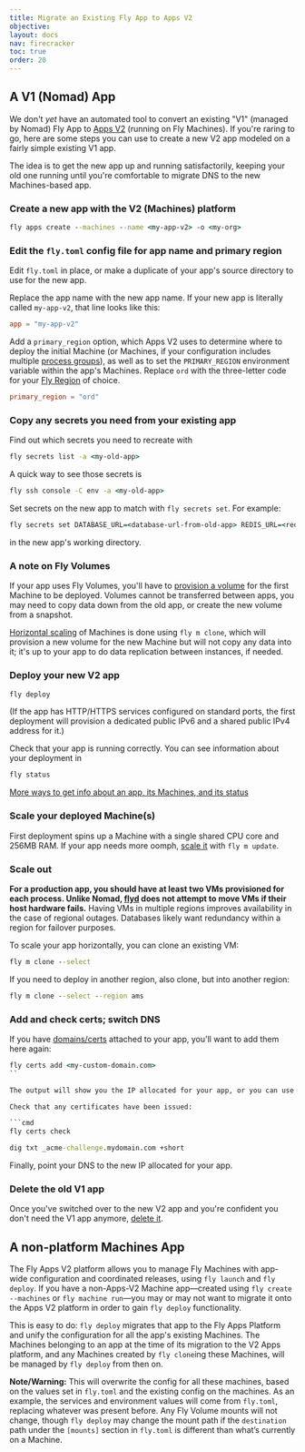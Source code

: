 ```yaml
---
title: Migrate an Existing Fly App to Apps V2
objective: 
layout: docs
nav: firecracker
toc: true
order: 20
---
```


## A V1 (Nomad) App

We don't _yet_ have an automated tool to convert an existing "V1" (managed by Nomad) Fly App to [Apps V2](/docs/reference/apps/) (running on Fly Machines). If you're raring to go, here are some steps you can use to create a new V2 app modeled on a fairly simple existing V1 app. 

The idea is to get the new app up and running satisfactorily, keeping your old one running until you're comfortable to migrate DNS to the new Machines-based app.


### Create a new app with the V2 (Machines) platform

```cmd
fly apps create --machines --name <my-app-v2> -o <my-org>
```

### Edit the `fly.toml` config file for app name and primary region

Edit `fly.toml` in place, or make a duplicate of your app's source directory to use for the new app.

Replace the app name with the new app name. If your new app is literally called `my-app-v2`, that line looks like this:

```toml
app = "my-app-v2"
```

Add a `primary_region` option, which Apps V2 uses to determine where to deploy the initial Machine (or Machines, if your configuration includes multiple [process groups](/docs/apps/processes/)), as well as to set the `PRIMARY_REGION` environment variable within the app's Machines. Replace `ord` with the three-letter code for your [Fly Region](/docs/reference/regions/) of choice.

```toml
primary_region = "ord"
```

### ​Copy any secrets you need from your existing app

Find out which secrets you need to recreate with 

```cmd
fly secrets list -a <my-old-app>
```

A quick way to see those secrets is 

```cmd
fly ssh console -C env -a <my-old-app>
```

Set secrets on the new app to match with `fly secrets set`. For example: 

```cmd
fly secrets set DATABASE_URL=<database-url-from-old-app> REDIS_URL=<redis-url-from-old-app>
``` 

in the new app's working directory.

### A note on Fly Volumes

If your app uses Fly Volumes, you'll have to [provision a volume](/docs/apps/volume-storage) for the first Machine to be deployed. Volumes cannot be transferred between apps, you may need to copy data down from the old app, or create the new volume from a snapshot.

[Horizontal scaling](docs/apps/scale-count) of Machines is done using `fly m clone`, which will provision a new volume for the new Machine but will not copy any data into it; it's up to your app to do data replication between instances, if needed.

### Deploy your new V2 app

```cmd
fly deploy
```

(If the app has HTTP/HTTPS services configured on standard ports, the first deployment will provision a dedicated public IPv6 and a shared public IPv4 address for it.)

Check that your app is running correctly. You can see information about your deployment in 

```cmd
fly status
```

[More ways to get info about an app, its Machines, and its status](/docs/apps/info/)

### Scale your deployed Machine(s)
First deployment spins up a Machine with a single shared CPU core and 256MB RAM. If your app needs more oomph, [scale it](/docs/apps/scale-machine) with `fly m update`.

### Scale out

**For a production app, you should have at least two VMs provisioned for each process. Unlike Nomad, [flyd](/blog/carving-the-scheduler-out-of-our-orchestrator/) does not attempt to move VMs if their host hardware fails.** Having VMs in multiple regions improves availability in the case of regional outages. Databases likely want redundancy within a region for failover purposes.

To scale your app horizontally, you can clone an existing VM:

```cmd
fly m clone --select
```

If you need to deploy in another region, also clone, but into another region:

```cmd
fly m clone --select --region ams
```

### Add and check certs; switch DNS

If you have [domains/certs](/docs/app-guides/custom-domains-with-fly/) attached to your app, you'll want to add them here again:

```cmd
fly certs add <my-custom-domain.com>
``

The output will show you the IP allocated for your app, or you can use `fly ips list`.

Check that any certificates have been issued:

```cmd
fly certs check
```

```cmd
dig txt _acme-challenge.mydomain.com +short
```

Finally, point your DNS to the new IP allocated for your app.

### Delete the old V1 app

Once you've switched over to the new V2 app and you're confident you don't need the V1 app anymore, [delete it](/docs/apps/delete/).


## A non-platform Machines App

The Fly Apps V2 platform allows you to manage Fly Machines with app-wide configuration and coordinated releases, using `fly launch` and `fly deploy`. If you have a non-Apps-V2 Machine app&mdash;created using `fly create --machines` or `fly machine run`&mdash;you may or may not want to migrate it onto the Apps V2 platform in order to gain `fly deploy` functionality. 

This is easy to do: `fly deploy` migrates that app to the Fly Apps Platform and unify the configuration for all the app's existing Machines. The Machines belonging to an app at the time of its migration to the V2 Apps platform, and any Machines created by `fly clone`ing these Machines, will be managed by `fly deploy` from then on.

**Note/Warning:** This will overwrite the config for all these machines, based on the values set in `fly.toml` and the existing config on the machines. As an example, the services and environment values will come from `fly.toml`, replacing whatever was present before. Any Fly Volume mounts will not change, though `fly deploy` may change the mount path if the `destination` path under the `[mounts]` section in `fly.toml` is different than what’s currently on a Machine.
